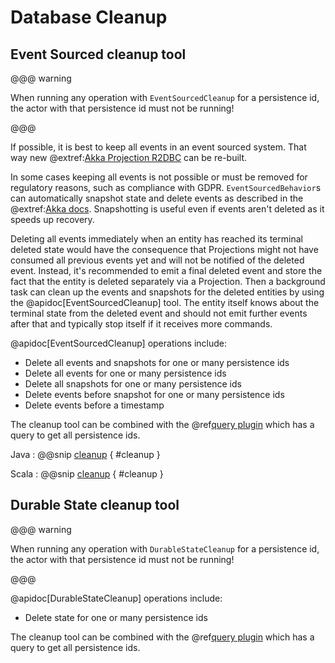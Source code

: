 # Database Cleanup

## Event Sourced cleanup tool

@@@ warning

When running any operation with `EventSourcedCleanup` for a persistence id, the actor with that persistence id must
not be running!

@@@

If possible, it is best to keep all events in an event sourced system. That way new @extref:[Akka Projection R2DBC](akka-projection:r2dbc.html)
can be re-built.

In some cases keeping all events is not possible or must be removed for regulatory reasons, such as compliance with
GDPR. `EventSourcedBehavior`s can automatically snapshot state and delete events as described in the
@extref:[Akka docs](akka:typed/persistence-snapshot.html#snapshot-deletion). Snapshotting is useful even if events
aren't deleted as it speeds up recovery.

Deleting all events immediately when an entity has reached its terminal deleted state would have the consequence that
Projections might not have consumed all previous events yet and will not be notified of the deleted event. Instead, it's
recommended to emit a final deleted event and store the fact that the entity is deleted separately via a Projection.
Then a background task can clean up the events and snapshots for the deleted entities by using the
@apidoc[EventSourcedCleanup] tool. The entity itself knows about the terminal state from the deleted event and should
not emit further events after that and typically stop itself if it receives more commands.

@apidoc[EventSourcedCleanup] operations include:

* Delete all events and snapshots for one or many persistence ids
* Delete all events for one or many persistence ids
* Delete all snapshots for one or many persistence ids
* Delete events before snapshot for one or many persistence ids
* Delete events before a timestamp

The cleanup tool can be combined with the @ref[query plugin](./query.md) which has a query to get all persistence ids.

Java
: @@snip [cleanup](/docs/src/test/java/jdocs/home/cleanup/CleanupDocExample.java) { #cleanup }

Scala
: @@snip [cleanup](/docs/src/test/scala/docs/home/cleanup/CleanupDocExample.scala) { #cleanup }

## Durable State cleanup tool

@@@ warning

When running any operation with `DurableStateCleanup` for a persistence id, the actor with that persistence id must
not be running!

@@@

@apidoc[DurableStateCleanup] operations include:

* Delete state for one or many persistence ids

The cleanup tool can be combined with the @ref[query plugin](./query.md) which has a query to get all persistence ids.
